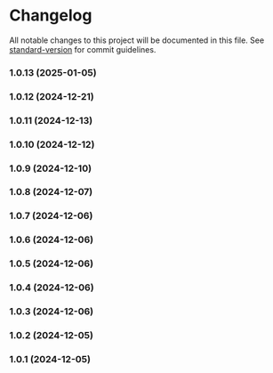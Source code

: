 # Changelog

All notable changes to this project will be documented in this file. See [standard-version](https://github.com/conventional-changelog/standard-version) for commit guidelines.

### 1.0.13 (2025-01-05)

### 1.0.12 (2024-12-21)

### 1.0.11 (2024-12-13)

### 1.0.10 (2024-12-12)

### 1.0.9 (2024-12-10)

### 1.0.8 (2024-12-07)

### 1.0.7 (2024-12-06)

### 1.0.6 (2024-12-06)

### 1.0.5 (2024-12-06)

### 1.0.4 (2024-12-06)

### 1.0.3 (2024-12-06)

### 1.0.2 (2024-12-05)

### 1.0.1 (2024-12-05)
